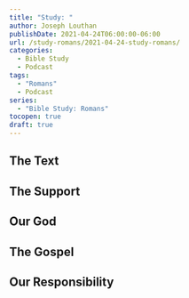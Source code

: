 ```yaml
---
title: "Study: "
author: Joseph Louthan
publishDate: 2021-04-24T06:00:00-06:00
url: /study-romans/2021-04-24-study-romans/
categories:
  - Bible Study
  - Podcast
tags:
  - "Romans"
  - Podcast
series:
  - "Bible Study: Romans"
tocopen: true
draft: true
---
```

## The Text

## The Support

## Our God

## The Gospel

## Our Responsibility

